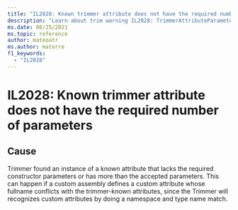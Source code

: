 ```yaml
---
title: "IL2028: Known trimmer attribute does not have the required number of parameters"
description: "Learn about trim warning IL2028: TrimmerAttributeParametersArityMismatch"
ms.date: 08/25/2021
ms.topic: reference
author: mateoatr
ms.author: matorre
f1_keywords:
  - "IL2028"
---
```

# IL2028: Known trimmer attribute does not have the required number of parameters

## Cause

Trimmer found an instance of a known attribute that lacks the required constructor
parameters or has more than the accepted parameters. This can happen if a custom assembly
defines a custom attribute whose fullname conflicts with the trimmer-known attributes,
since the Trimmer will recognizes custom attributes by doing a namespace and type name
match.